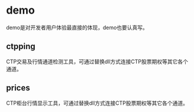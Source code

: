 # demo
demo是对开发者用户体验最直接的体现，demo也要认真写。

## ctpping
CTP交易及行情通道检测工具，可通过替换dll方式连接CTP股票期权等其它各个通道。

## prices
CTP柜台行情显示工具，可通过替换dll方式连接CTP股票期权等其它各个通道。
